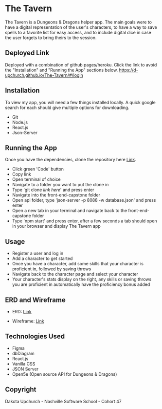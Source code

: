# The Tavern

The Tavern is a Dungeons & Dragons helper app. The main goals were to have a digital representation of the user's characters, to have a way to save spells to a favorite list for easy access, and to include digital dice in case the user forgets to bring theirs to the session.

## Deployed Link
Deployed with a combination of github pages/heroku. Click the link to avoid the "Installation" and "Running the App" sections below.
https://d-upchurch.github.io/The-Tavern/#/login



## Installation

To view my app, you will need a few things installed locally. A quick google search for each should give multiple options for downloading.

* Git
* Node.js
* React.js
* Json-Server

## Running the App

Once you have the dependencies, clone the repository here [Link](https://github.com/D-Upchurch/front-end-capstone).

* Click green 'Code' button
* Copy link
* Open terminal of choice
* Navigate to a folder you want to put the clone in
* Type 'git clone *link here*' and press enter
* Navigate into the front-end-capstone folder
* Open api folder, type 'json-server -p 8088 -w database.json' and press enter
* Open a new tab in your terminal and navigate back to the front-end-capstone folder
* Type 'npm start' and press enter, after a few seconds a tab should open in your browser and display The Tavern app

## Usage

* Register a user and log in
* Add a character to get started
* Once you have a character, add some skills that your character is proficient in, followed by saving throws
* Navigate back to the character page and select your character
* Your character's stats display on the right,  any skills or saving throws you are proficient in automatically have the proficiency bonus added

## ERD and Wireframe

* ERD: [Link](https://dbdiagram.io/d/608078a0b29a09603d118b9b)

* Wireframe: [Link](https://www.figma.com/file/6frG56RbIcJobQkydPALlo/Untitled?node-id=0%3A1)

## Technologies Used

* Figma
* dbDiagram
* React.js
* Vanilla CSS
* JSON Server
* Open5e (Open source API for Dungeons & Dragons)

## Copyright

Dakota Upchurch - Nashville Software School - Cohort 47
